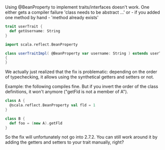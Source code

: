 Using @BeanProperty to implement traits/interfaces doesn't work. One either gets a compiler failure 'class needs to be abstract ...' or - if you added one method by hand - 'method already exists'


```scala
trait userTrait {
  def getUsername: String
}

import scala.reflect.BeanProperty

class userTraitImpl( @BeanProperty var username: String ) extends userTrait
{
}
```
We actually just realized that the fix is problematic: depending on the order of typechecking, it allows using the synthetical getters and setters or not.

Example: the following compiles fine. But if you invert the order of the class definitions, it won't anymore ("getFld is not a member of A").

```scala
class A {
  @scala.reflect.BeanProperty val fld = 1
}

class B {
  def foo = (new A).getFld
}
```

So the fix will unfortunately not go into 2.7.2. You can still work around it by adding the getters and setters to your trait manually, right?
